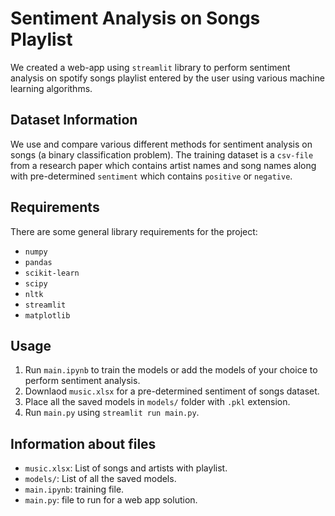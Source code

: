 # Sentiment Analysis on Songs Playlist

We created a web-app using `streamlit` library to perform sentiment analysis on spotify songs playlist entered by the user using various machine learning algorithms. 

## Dataset Information

We use and compare various different methods for sentiment analysis on songs (a binary classification problem). The training dataset is a `csv-file` from a research paper which contains artist names and song names along with pre-determined `sentiment` which contains `positive` or `negative`.  

## Requirements

There are some general library requirements for the project:  
* `numpy`
* `pandas`
* `scikit-learn`
* `scipy`
* `nltk`
* `streamlit`
* `matplotlib`

## Usage

1. Run `main.ipynb` to train the models or add the models of your choice to perform sentiment analysis.
2. Downlaod `music.xlsx` for a pre-determined sentiment of songs dataset.
3. Place all the saved models in `models/` folder with `.pkl` extension.
4. Run `main.py` using `streamlit run main.py`.

## Information about files

* `music.xlsx`: List of songs and artists with playlist.
* `models/`: List of all the saved models.
* `main.ipynb`: training file.
* `main.py`: file to run for a web app solution.

